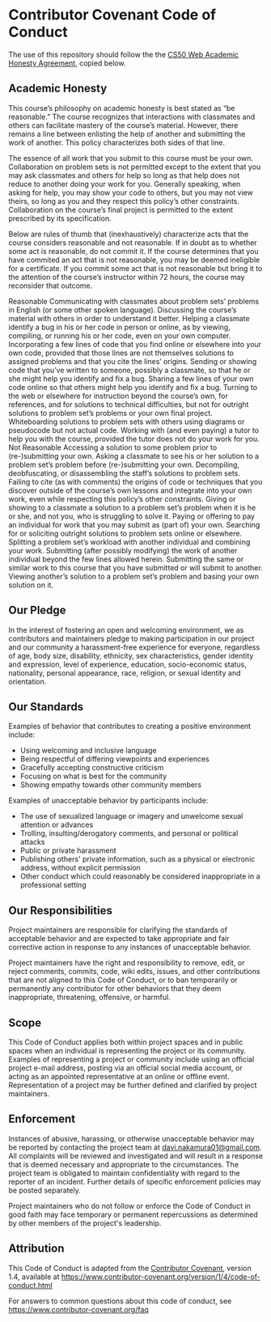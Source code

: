 # Contributor Covenant Code of Conduct

The use of this repository should follow the the [CS50 Web Academic Honesty Agreement](https://cs50.harvard.edu/x/2020/syllabus/), copied below. 
## Academic Honesty

This course’s philosophy on academic honesty is best stated as “be reasonable.” The course recognizes that interactions with classmates and others can facilitate mastery of the course’s material. However, there remains a line between enlisting the help of another and submitting the work of another. This policy characterizes both sides of that line.

The essence of all work that you submit to this course must be your own. Collaboration on problem sets is not permitted except to the extent that you may ask classmates and others for help so long as that help does not reduce to another doing your work for you. Generally speaking, when asking for help, you may show your code to others, but you may not view theirs, so long as you and they respect this policy’s other constraints. Collaboration on the course’s final project is permitted to the extent prescribed by its specification.

Below are rules of thumb that (inexhaustively) characterize acts that the course considers reasonable and not reasonable. If in doubt as to whether some act is reasonable, do not commit it. If the course determines that you have commited an act that is not reasonable, you may be deemed ineligible for a certificate. If you commit some act that is not reasonable but bring it to the attention of the course’s instructor within 72 hours, the course may reconsider that outcome.

Reasonable
Communicating with classmates about problem sets’ problems in English (or some other spoken language).
Discussing the course’s material with others in order to understand it better.
Helping a classmate identify a bug in his or her code in person or online, as by viewing, compiling, or running his or her code, even on your own computer.
Incorporating a few lines of code that you find online or elsewhere into your own code, provided that those lines are not themselves solutions to assigned problems and that you cite the lines’ origins.
Sending or showing code that you’ve written to someone, possibly a classmate, so that he or she might help you identify and fix a bug.
Sharing a few lines of your own code online so that others might help you identify and fix a bug.
Turning to the web or elsewhere for instruction beyond the course’s own, for references, and for solutions to technical difficulties, but not for outright solutions to problem set’s problems or your own final project.
Whiteboarding solutions to problem sets with others using diagrams or pseudocode but not actual code.
Working with (and even paying) a tutor to help you with the course, provided the tutor does not do your work for you.
Not Reasonable
Accessing a solution to some problem prior to (re-)submitting your own.
Asking a classmate to see his or her solution to a problem set’s problem before (re-)submitting your own.
Decompiling, deobfuscating, or disassembling the staff’s solutions to problem sets.
Failing to cite (as with comments) the origins of code or techniques that you discover outside of the course’s own lessons and integrate into your own work, even while respecting this policy’s other constraints.
Giving or showing to a classmate a solution to a problem set’s problem when it is he or she, and not you, who is struggling to solve it.
Paying or offering to pay an individual for work that you may submit as (part of) your own.
Searching for or soliciting outright solutions to problem sets online or elsewhere.
Splitting a problem set’s workload with another individual and combining your work.
Submitting (after possibly modifying) the work of another individual beyond the few lines allowed herein.
Submitting the same or similar work to this course that you have submitted or will submit to another.
Viewing another’s solution to a problem set’s problem and basing your own solution on it.
## Our Pledge

In the interest of fostering an open and welcoming environment, we as
contributors and maintainers pledge to making participation in our project and
our community a harassment-free experience for everyone, regardless of age, body
size, disability, ethnicity, sex characteristics, gender identity and expression,
level of experience, education, socio-economic status, nationality, personal
appearance, race, religion, or sexual identity and orientation.

## Our Standards

Examples of behavior that contributes to creating a positive environment
include:

* Using welcoming and inclusive language
* Being respectful of differing viewpoints and experiences
* Gracefully accepting constructive criticism
* Focusing on what is best for the community
* Showing empathy towards other community members

Examples of unacceptable behavior by participants include:

* The use of sexualized language or imagery and unwelcome sexual attention or
 advances
* Trolling, insulting/derogatory comments, and personal or political attacks
* Public or private harassment
* Publishing others' private information, such as a physical or electronic
 address, without explicit permission
* Other conduct which could reasonably be considered inappropriate in a
 professional setting

## Our Responsibilities

Project maintainers are responsible for clarifying the standards of acceptable
behavior and are expected to take appropriate and fair corrective action in
response to any instances of unacceptable behavior.

Project maintainers have the right and responsibility to remove, edit, or
reject comments, commits, code, wiki edits, issues, and other contributions
that are not aligned to this Code of Conduct, or to ban temporarily or
permanently any contributor for other behaviors that they deem inappropriate,
threatening, offensive, or harmful.

## Scope

This Code of Conduct applies both within project spaces and in public spaces
when an individual is representing the project or its community. Examples of
representing a project or community include using an official project e-mail
address, posting via an official social media account, or acting as an appointed
representative at an online or offline event. Representation of a project may be
further defined and clarified by project maintainers.

## Enforcement

Instances of abusive, harassing, or otherwise unacceptable behavior may be
reported by contacting the project team at davi.nakamura01@gmail.com. All
complaints will be reviewed and investigated and will result in a response that
is deemed necessary and appropriate to the circumstances. The project team is
obligated to maintain confidentiality with regard to the reporter of an incident.
Further details of specific enforcement policies may be posted separately.

Project maintainers who do not follow or enforce the Code of Conduct in good
faith may face temporary or permanent repercussions as determined by other
members of the project's leadership.

## Attribution

This Code of Conduct is adapted from the [Contributor Covenant][homepage], version 1.4,
available at https://www.contributor-covenant.org/version/1/4/code-of-conduct.html

[homepage]: https://www.contributor-covenant.org

For answers to common questions about this code of conduct, see
https://www.contributor-covenant.org/faq
